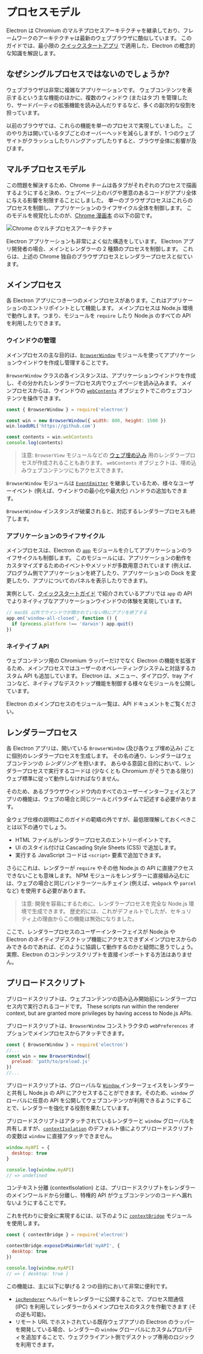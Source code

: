 # プロセスモデル

Electron は Chromium のマルチプロセスアーキテクチャを継承しており、フレームワークのアーキテクチャは最新のウェブブラウザに酷似しています。 このガイドでは、最小限の [クイックスタートアプリ][] で適用した、Electron の概念的な知識を解説します。

## なぜシングルプロセスではないのでしょうか?

ウェブブラウザは非常に複雑なアプリケーションです。 ウェブコンテンツを表示するという主な機能のほかに、複数のウィンドウ (またはタブ) を管理したり、サードパーティの拡張機能を読み込んだりするなど、多くの副次的な役割を担っています。

以前のブラウザでは、これらの機能を単一のプロセスで実現していました。 このやり方は開いているタブごとのオーバーヘッドを減らしますが、1 つのウェブサイトがクラッシュしたりハングアップしたりすると、ブラウザ全体に影響が及びます。

## マルチプロセスモデル

この問題を解決するため、Chrome チームは各タブがそれぞれのプロセスで描画するようにすると決め、ウェブページ上のバグや悪意のあるコードがアプリ全体に与える影響を制限することにしました。 単一のブラウザプロセスはこれらのプロセスを制御し、アプリケーションのライフサイクル全体を制御します。 このモデルを視覚化したのが、[Chrome 漫画本][] の以下の図です。

![Chrome のマルチプロセスアーキテクチャ](../images/chrome-processes.png)

Electron アプリケーションも非常によく似た構造をしています。 Electron アプリ開発者の場合、メインとレンダラーの 2 種類のプロセスを制御します。 これらは、上述の Chrome 独自のブラウザプロセスとレンダラープロセスと似ています。

## メインプロセス

各 Electron アプリにつき一つのメインプロセスがあります。これはアプリケーションのエントリポイントとして機能します。 メインプロセスは Node.js 環境で動作します。つまり、モジュールを `require` したり Node.js のすべての API を利用したりできます。

### ウインドウの管理

メインプロセスの主な目的は、[`BrowserWindow`][browser-window] モジュールを使ってアプリケーションウインドウを作成し管理することです。

`BrowserWindow` クラスの各インスタンスは、アプリケーションウインドウを作成し、その分かれたレンダラープロセス内でウェブページを読み込みます。 メインプロセスからは、ウインドウの [`webContents`][web-contents] オブジェクトでこのウェブコンテンツを操作できます。

```js title='main.js'
const { BrowserWindow } = require('electron')

const win = new BrowserWindow({ width: 800, height: 1500 })
win.loadURL('https://github.com')

const contents = win.webContents
console.log(contents)
```

> 注意: `BrowserView` モジュールなどの [ウェブ埋め込み][web-embed] 用のレンダラープロセスが作成されることもあります。 `webContents` オブジェクトは、埋め込みウェブコンテンツにもアクセスできます。

`BrowserWindow` モジュールは [`EventEmitter`][event-emitter] を継承しているため、様々なユーザーイベント (例えば、ウインドウの最小化や最大化) ハンドラの追加もできます。

`BrowserWindow` インスタンスが破棄されると、対応するレンダラープロセスも終了します。

### アプリケーションのライフサイクル

メインプロセスは、Electron の [`app`][app] モジュールを介してアプリケーションのライフサイクルも制御します。 このモジュールには、アプリケーションの動作をカスタマイズするためのイベントやメソッドが多数用意されています (例えば、プログラム側でアプリケーションを終了したり、アプリケーションの Dock を変更したり、アプリについてのパネルを表示したりできます)。

実例として、[クイックスタートガイド][quick-start-lifecycle] で紹介されているアプリでは `app` の API でよりネイティブなアプリケーションウインドウの体験を実現しています。

```js title='main.js'
// macOS 以外でウインドウが開かれていない時にアプリを終了する
app.on('window-all-closed', function () {
  if (process.platform !== 'darwin') app.quit()
})
```

### ネイテイブ API

ウェブコンテンツ用の Chromium ラッパーだけでなく Electron の機能を拡張するため、メインプロセスではユーザーのオペレーティングシステムと対話するカスタム API も追加しています。 Electron は、メニュー、ダイアログ、tray アイコンなど、ネイティブなデスクトップ機能を制御する様々なモジュールを公開しています。

Electron のメインプロセスのモジュール一覧は、API ドキュメントをご覧ください。

## レンダラープロセス

各 Electron アプリは、開いている `BrowserWindow` (及び各ウェブ埋め込み) ごとに個別のレンダラープロセスを生成します。 その名の通り、レンダラーはウェブコンテンツの *レンダリング* を担います。 あらゆる意図と目的において、レンダラープロセスで実行するコードは (少なくとも Chromium がそうである限り) ウェブ標準に従って動作しなければなりません。

そのため、あるブラウザウインドウ内のすべてのユーザーインターフェイスとアプリの機能は、ウェブの場合と同じツールとパラダイムで記述する必要があります。

全ウェブ仕様の説明はこのガイドの範疇の外ですが、最低限理解しておくべきことは以下の通りでしょう。

* HTML ファイルがレンダラープロセスのエントリーポイントです。
* UI のスタイル付けは Cascading Style Sheets (CSS) で追加します。
* 実行する JavaScript コードは `<script>` 要素で追加できます。

さらにこれは、レンダラーが `require` やその他 Node.js の API に直接アクセスできないことも意味します。 NPM モジュールをレンダラーに直接組み込むには、ウェブの場合と同じバンドラーツールチェイン (例えば、`webpack` や `parcel` など) を使用する必要があります。

> 注意: 開発を容易にするために、レンダラープロセスを完全な Node.js 環境で生成できます。 歴史的には、これがデフォルトでしたが、セキュリティ上の理由からこの機能は無効になりました。

ここで、レンダラープロセスのユーザーインターフェイスが Node.js や Electron のネイティブデスクトップ機能にアクセスできずメインプロセスからのみできるのであれば、どのように協調して動作するのかと疑問に思うでしょう。 実際、Electron のコンテンツスクリプトを直接インポートする方法はありません。

## プリロードスクリプト


<!-- Note: This guide doesn't take sandboxing into account, which might fundamentally 
change the statements here. --> プリロードスクリプトは、ウェブコンテンツの読み込み開始前にレンダラープロセス内で実行されるコードです。 These scripts run within the renderer context, but are granted more privileges by having access to Node.js APIs.

プリロードスクリプトは、`BrowserWindow` コンストラクタの `webPreferences` オプションでメインプロセスからアタッチできます。

```js title='main.js'
const { BrowserWindow } = require('electron')
//...
const win = new BrowserWindow({
  preload: 'path/to/preload.js'
})
//...
```

プリロードスクリプトは、グローバルな [`Window` ][window-mdn] インターフェイスをレンダラーと共有し Node.js の API にアクセスすることができます。そのため、`window` グローバルに任意の API を公開してウェブコンテンツが利用できるようにすることで、レンダラーを強化する役割を果たしています。

プリロードスクリプトはアタッチされているレンダラーと `window` グローバルを共有しますが、[`contextIsolation`][context-isolation] のデフォルト値によりプリロードスクリプトの変数は `window` に直接アタッチできません。

```js title='preload.js'
window.myAPI = {
  desktop: true
}
```

```js title='renderer.js'
console.log(window.myAPI)
// => undefined
```

コンテキスト分離 (contextIsolation) とは、プリロードスクリプトをレンダラーのメインワールドから分離し、特権的 API がウェブコンテンツのコードへ漏れないようにすることです。

これを代わりに安全に実現するには、以下のように [`contextBridge`][context-bridge] モジュールを使用します。

```js title='preload.js'
const { contextBridge } = require('electron')

contextBridge.exposeInMainWorld('myAPI', {
  desktop: true
})
```

```js title='renderer.js'
console.log(window.myAPI)
// => { desktop: true }
```

この機能は、主に以下に挙げる 2 つの目的において非常に便利です。

* [`ipcRenderer`][ipcRenderer] ヘルパーをレンダラーに公開することで、プロセス間通信 (IPC) を利用してレンダラーからメインプロセスのタスクを作動できます (その逆も可能)。
* リモート URL でホストされている既存ウェブアプリの Electron のラッパーを開発している場合、レンダラーの `window` グローバルにカスタムプロパティを追加することで、ウェブクライアント側でデスクトップ専用のロジックを利用できます。

[クイックスタートアプリ]: ./quick-start.md

[Chrome 漫画本]: https://www.google.com/googlebooks/chrome/

[browser-window]: ../api/browser-window.md
[web-embed]: ./web-embeds.md
[web-contents]: ../api/web-contents.md
[event-emitter]: https://nodejs.org/api/events.html#events_class_eventemitter

[app]: ../api/app.md
[quick-start-lifecycle]: ./quick-start.md#manage-your-windows-lifecycle

[window-mdn]: https://developer.mozilla.org/en-US/docs/Web/API/Window
[context-isolation]: ./context-isolation.md
[context-bridge]: ../api/context-bridge.md
[ipcRenderer]: ../api/ipc-renderer.md
